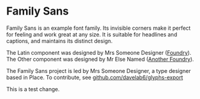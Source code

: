 # Family Sans

Family Sans is an example font family.
Its invisible corners make it perfect for feeling and work great at any size. 
It is suitable for headlines and captions, and maintains its distinct design.

The Latin component was designed by Mrs Someone Designer ([Foundry](http://www.foundry.com)). 
The Other component was designed by Mr Else Named ([Another Foundry](http://www.another-foundry.com)). 

The Family Sans project is led by Mrs Someone Designer, a type designer based in Place. 
To contribute, see [github.com/davelab6/glyphs-export](https://github.com/davelab6/glyphs-export)

This is a test change.
